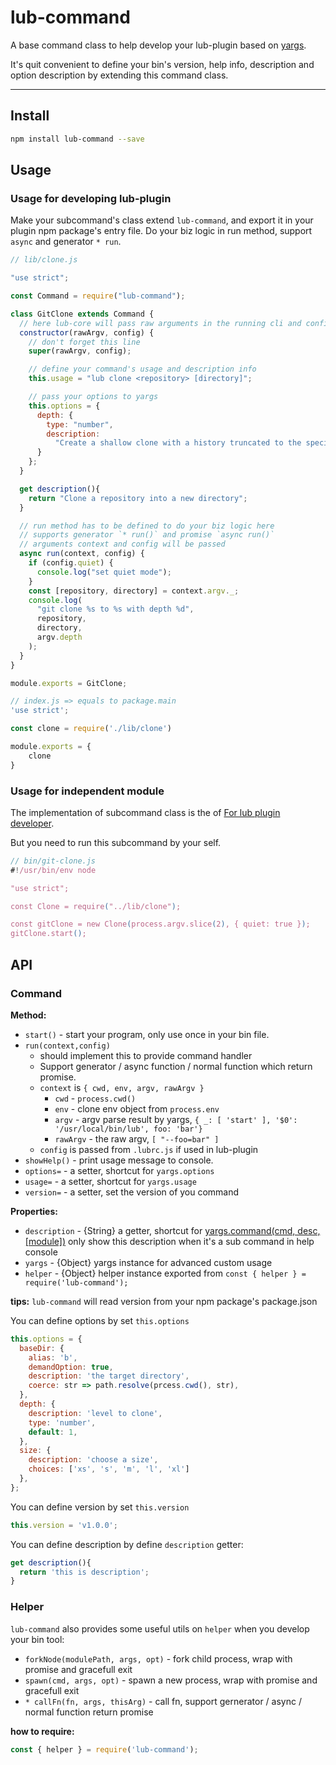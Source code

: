 # lub-command

A base command class to help develop your lub-plugin based on [yargs](https://github.com/yargs/yargs).

It's quit convenient to define your bin's version, help info, description and option description by extending this command class.

---

## Install

```bash
npm install lub-command --save
```

## Usage

### Usage for developing lub-plugin

Make your subcommand's class extend `lub-command`, and export it in your plugin npm package's entry file. Do your biz logic in run method, support `async` and generator `* run`.

```javascript
// lib/clone.js

"use strict";

const Command = require("lub-command");

class GitClone extends Command {
  // here lub-core will pass raw arguments in the running cli and config from .lubrc
  constructor(rawArgv, config) {
    // don't forget this line
    super(rawArgv, config);

    // define your command's usage and description info
    this.usage = "lub clone <repository> [directory]";

    // pass your options to yargs
    this.options = {
      depth: {
        type: "number",
        description:
          "Create a shallow clone with a history truncated to the specified number of commits"
      }
    };
  }

  get description(){
    return "Clone a repository into a new directory";
  }

  // run method has to be defined to do your biz logic here
  // supports generator `* run()` and promise `async run()`
  // arguments context and config will be passed
  async run(context, config) {
    if (config.quiet) {
      console.log("set quiet mode");
    }
    const [repository, directory] = context.argv._;
    console.log(
      "git clone %s to %s with depth %d",
      repository,
      directory,
      argv.depth
    );
  }
}

module.exports = GitClone;
```

```javascript
// index.js => equals to package.main
'use strict';

const clone = require('./lib/clone')

module.exports = {
    clone
}
```

### Usage for independent module

The implementation of subcommand class is the of [For lub plugin developer](#usage-for-developing-lub-plugin).

But you need to run this subcommand by your self.
```javascript
// bin/git-clone.js
#!/usr/bin/env node

"use strict";

const Clone = require("../lib/clone");

const gitClone = new Clone(process.argv.slice(2), { quiet: true });
gitClone.start();

```

## API

### Command
**Method:**
- `start()` - start your program, only use once in your bin file.
- `run(context,config)`
  - should implement this to provide command handler
  - Support generator / async function / normal function which return promise.
  - `context` is `{ cwd, env, argv, rawArgv }`
    - `cwd` - `process.cwd()`
    - `env` - clone env object from `process.env`
    - `argv` - argv parse result by yargs, `{ _: [ 'start' ], '$0': '/usr/local/bin/lub', foo: 'bar'}`
    - `rawArgv` - the raw argv, `[ "--foo=bar" ]`
  - `config` is passed from `.lubrc.js` if used in lub-plugin
- `showHelp()` - print usage message to console.
- `options=` - a setter, shortcut for `yargs.options`
- `usage=` - a setter, shortcut for `yargs.usage`
- `version=` - a setter, set the version of you command

**Properties:**

- `description` - {String} a getter, shortcut for [yargs.command(cmd, desc, [module])](https://github.com/yargs/yargs/blob/99c2dc850e67c606644f8b0c0bca1a59c87dcbcd/docs/api.md#commandcmd-desc-module) only show this description when it's a sub command in help console
- `yargs` - {Object} yargs instance for advanced custom usage
- `helper` - {Object} helper instance exported from `const { helper } = require('lub-command');`

**tips:** `lub-command` will read version from your npm package's package.json

You can define options by set `this.options`

```js
this.options = {
  baseDir: {
    alias: 'b',
    demandOption: true,
    description: 'the target directory',
    coerce: str => path.resolve(prcess.cwd(), str),
  },
  depth: {
    description: 'level to clone',
    type: 'number',
    default: 1,
  },
  size: {
    description: 'choose a size',
    choices: ['xs', 's', 'm', 'l', 'xl']
  },
};
```

You can define version by set `this.version`

```javascript
this.version = 'v1.0.0';
```

You can define description by define `description` getter:

```javascript
get description(){
  return 'this is description';
}
```

### Helper

`lub-command` also provides some useful utils on `helper` when you develop your bin tool:

- `forkNode(modulePath, args, opt)` - fork child process, wrap with promise and gracefull exit
- `spawn(cmd, args, opt)` - spawn a new process, wrap with promise and gracefull exit
- `* callFn(fn, args, thisArg)` - call fn, support gernerator / async / normal function return promise

**how to require:**
```javascript
const { helper } = require('lub-command');
```